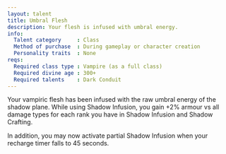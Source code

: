 ```yaml
---
layout: talent
title: Umbral Flesh
description: Your flesh is infused with umbral energy.
info:
  Talent category     : Class
  Method of purchase  : During gameplay or character creation
  Personality traits  : None
reqs:
  Required class type : Vampire (as a full class)
  Required divine age : 300+
  Required talents    : Dark Conduit
---
```


Your vampiric flesh has been infused with the raw umbral energy of the shadow
plane.  While using Shadow Infusion, you gain +2% armour vs all damage types
for each rank you have in Shadow Infusion and Shadow Crafting.

In addition, you may now activate partial Shadow Infusion when your recharge
timer falls to 45 seconds.
